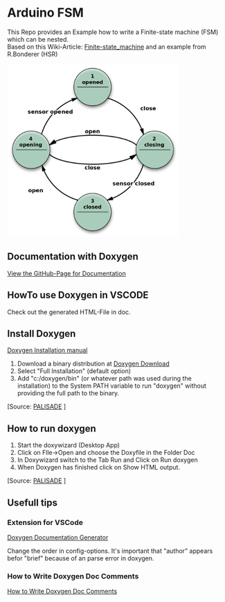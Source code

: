 # Arduino FSM

This Repo provides an Example how to write a Finite-state machine (FSM) which can be nested.  
Based on this Wiki-Article: [Finite-state_machine](https://en.wikipedia.org/wiki/Finite-state_machine) and an example from R.Bonderer (HSR)

<img src="https://raw.githubusercontent.com/LMazzole/ArdFSM/master/doxygen/Fsm_Moore_model_door_control.png" height="400" />

## Documentation with Doxygen

[View the GitHub-Page for Documentation](https://lmazzole.github.io/ArdFSM/)

## HowTo use Doxygen in VSCODE

Check out the generated HTML-File in doc.

## Install Doxygen
[Doxygen Installation manual](http://www.doxygen.nl/manual/install.html) 
1. Download a binary distribution at [Doxygen Download](http://www.doxygen.nl/download.html) 
2. Select "Full Installation" (default option) 
3. Add "c:/doxygen/bin" (or whatever path was used during the installation) to the System PATH   variable to run "doxygen" without providing the full path to the binary.  

[Source: [PALISADE](https://git.njit.edu/palisade/PALISADE/wikis/how-to-setup-doxygen-windows) ]

## How to run doxygen

1. Start the doxywizard (Desktop App) 
2. Click on Flle->Open and choose the Doxyfile in the Folder Doc 
3. In Doxywizard switch to the Tab Run and Click on Run doxygen
4. When Doxygen has finished click on Show HTML output.  

[Source: [PALISADE](https://git.njit.edu/palisade/PALISADE/wikis/how-to-setup-doxygen-windows) ]
## Usefull tips 
### Extension for VSCode
[Doxygen Documentation Generator](https://marketplace.visualstudio.com/items?itemName=cschlosser.doxdocgen)

Change the order in config-options. It's important that "author" appears befor "brief" because of an  parse error in doxygen.

### How to Write Doxygen Doc Comments
[How to Write Doxygen Doc Comments](https://github.com/stan-dev/stan/wiki/How-to-Write-Doxygen-Doc-Comments)











